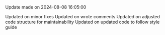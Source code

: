 
Update made on 2024-08-08 16:05:00

Updated on minor fixes
Updated on wrote comments
Updated on adjusted code structure for maintainability
Updated on updated code to follow style guide